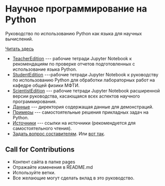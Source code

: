 # Научное программирование на Python

Руководство по использованию Python как языка для научных вычислений.

[Читать здесь](https://mipt-npm.github.io/python-scientific-book/)

* [TeacherEdition](pages/TeacherEdition/README.md) --- рабочие тетради Jupyter Notebook к рекомендациям по проверке отчетов подготовленных с использование языка Python.
* [StudentEdition](pages/StudentEdition/README.md) ---рабочие тетради Jupyter Notebook к руководству по использованию Python для обработки лабораторных работ на кафедре общей физики МФТИ.
* [ScientistEdition](pages/ScientistEdition/README.md) --- рабочие тетради Jupyter Notebook расширенной версии руководства, касающаяся всех аспектов научного программирования.
* [Данные](data/README.md)  --- директория содержащая данные для демонстраций.
* [Примеры](examples/README.md)  --- самостоятельные решения прикладных задач на  Python.
* [Источники](pages/links.md) --- ссылки на источники (рекомендуется для самостоятельного чтения).
* [Задать вопрос составителям](https://t.me/mipt_npm). Или [вот так](https://vk.com/ta_nyan).

## Call for Contributions

* Контент сайта в папке pages
* Отражайте изменения в README.md
* Используйте ветки.
* Все желающие могут сделать вклад в это руководство.
